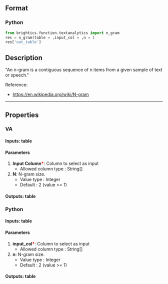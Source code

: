 ## Format
### Python
```python
from brightics.function.textanalytics import n_gram
res = n_gram(table = ,input_col = ,n = )
res['out_table']
```

## Description
"An n-gram is a contiguous sequence of n items from a given sample of text or speech."

Reference: 
+ <https://en.wikipedia.org/wiki/N-gram>

---

## Properties
### VA
#### Inputs: table

#### Parameters
1. **Input Column**<b style="color:red">*</b>: Column to select as input
   - Allowed column type : String[]
2. **N**: N-gram size.
   - Value type : Integer
   - Default : 2 (value >= 1)

#### Outputs: table

### Python
#### Inputs: table

#### Parameters
1. **input_col**<b style="color:red">*</b>: Column to select as input
   - Allowed column type : String[]
2. **n**: N-gram size.
   - Value type : Integer
   - Default : 2 (value >= 1)

#### Outputs: table

